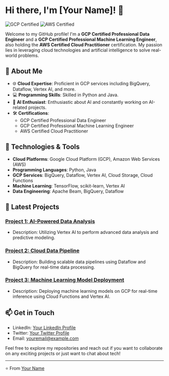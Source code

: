 # Hi there, I'm [Your Name]! 👋

![GCP Certified](https://img.shields.io/badge/GCP-Certified-brightgreen)
![AWS Certified](https://img.shields.io/badge/AWS-Certified-brightgreen)

Welcome to my GitHub profile! I'm a **GCP Certified Professional Data Engineer** and a **GCP Certified Professional Machine Learning Engineer**, also holding the **AWS Certified Cloud Practitioner** certification. My passion lies in leveraging cloud technologies and artificial intelligence to solve real-world problems.

## 🚀 About Me

- 🌐 **Cloud Expertise**: Proficient in GCP services including BigQuery, Dataflow, Vertex AI, and more.
- 💻 **Programming Skills**: Skilled in Python and Java.
- 🤖 **AI Enthusiast**: Enthusiastic about AI and constantly working on AI-related projects.
- 🛠️ **Certifications**:
  - GCP Certified Professional Data Engineer
  - GCP Certified Professional Machine Learning Engineer
  - AWS Certified Cloud Practitioner

## 🔧 Technologies & Tools

- **Cloud Platforms**: Google Cloud Platform (GCP), Amazon Web Services (AWS)
- **Programming Languages**: Python, Java
- **GCP Services**: BigQuery, Dataflow, Vertex AI, Cloud Storage, Cloud Functions
- **Machine Learning**: TensorFlow, scikit-learn, Vertex AI
- **Data Engineering**: Apache Beam, BigQuery, Dataflow

## 📝 Latest Projects

### [Project 1: AI-Powered Data Analysis](https://github.com/yourusername/project1)
- Description: Utilizing Vertex AI to perform advanced data analysis and predictive modeling.

### [Project 2: Cloud Data Pipeline](https://github.com/yourusername/project2)
- Description: Building scalable data pipelines using Dataflow and BigQuery for real-time data processing.

### [Project 3: Machine Learning Model Deployment](https://github.com/yourusername/project3)
- Description: Deploying machine learning models on GCP for real-time inference using Cloud Functions and Vertex AI.

## 📫 Get in Touch

- LinkedIn: [Your LinkedIn Profile](https://www.linkedin.com/in/yourusername/)
- Twitter: [Your Twitter Profile](https://twitter.com/yourusername)
- Email: [youremail@example.com](mailto:youremail@example.com)

Feel free to explore my repositories and reach out if you want to collaborate on any exciting projects or just want to chat about tech!

---

⭐️ From [Your Name](https://github.com/yourusername)
